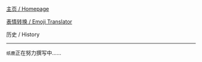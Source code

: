 [主页 / Homepage](index)

[表情转换 / Emoji Translator](https://l33z22l11.github.io/ExpressMe/)

历史 / History

------

`纸鹿`正在努力撰写中……

